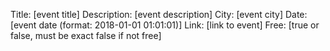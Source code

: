 <!--
It's important to follow the issue format when creating a new event:

Example:

Title: Test event
Description: The best event
City: Stockholm
Date: 2018-01-01 19:00:00
Link: http://example.com
Free: false
-->

Title: [event title]
Description: [event description]
City: [event city]
Date: [event date (format: 2018-01-01 01:01:01)]
Link: [link to event]
Free: [true or false, must be exact false if not free]
